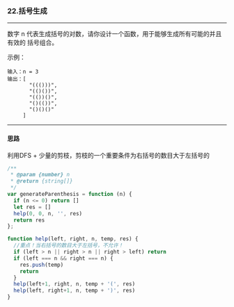 ### 22.括号生成

---
数字 n 代表生成括号的对数，请你设计一个函数，用于能够生成所有可能的并且 有效的 括号组合。

示例：
```
输入：n = 3
输出：[
       "((()))",
       "(()())",
       "(())()",
       "()(())",
       "()()()"
     ]
```
---

#### 思路

利用DFS + 少量的剪枝，剪枝的一个重要条件为右括号的数目大于左括号的

``` js
/**
 * @param {number} n
 * @return {string[]}
 */
var generateParenthesis = function (n) {
  if (n <= 0) return []
  let res = []
  help(0, 0, n, '', res)
  return res
};

function help(left, right, n, temp, res) {
  //重点！当右括号的数目大于左括号，不允许！
  if (left > n || right > n || right > left) return
  if (left === n && right === n) {
    res.push(temp)
    return
  }
  help(left+1, right, n, temp + '(', res)
  help(left, right+1, n, temp + ')', res)
}
```
